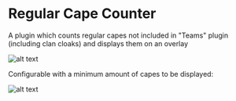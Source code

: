 # Regular Cape Counter
A plugin which counts regular capes not included in "Teams" plugin (including clan cloaks) and displays them on an overlay

![alt text](https://i.imgur.com/XoZkUu8.png)

Configurable with a minimum amount of capes to be displayed:

![alt text](https://i.imgur.com/P2fVzd8.png)
